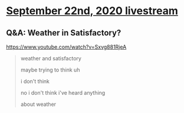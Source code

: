 # [September 22nd, 2020 livestream](../2020-09-22.md)
## Q&A: Weather in Satisfactory?
https://www.youtube.com/watch?v=Sxvg881RjeA
> weather and satisfactory
> 
> maybe trying to think uh
> 
> i don't think
> 
> no i don't think i've heard anything
> 
> about weather
> 
